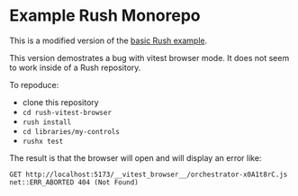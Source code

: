 # Example Rush Monorepo

This is a modified version of the [basic Rush example](https://github.com/microsoft/rush-example).

This version demostrates a bug with vitest browser mode. It does not seem to
work inside of a Rush repository.

To repoduce:

- clone this repository
- `cd rush-vitest-browser`
- `rush install`
- `cd libraries/my-controls`
- `rushx test`

The result is that the browser will open and will display an error like:

```
GET http://localhost:5173/__vitest_browser__/orchestrator-x0A1t8rC.js net::ERR_ABORTED 404 (Not Found)
```

